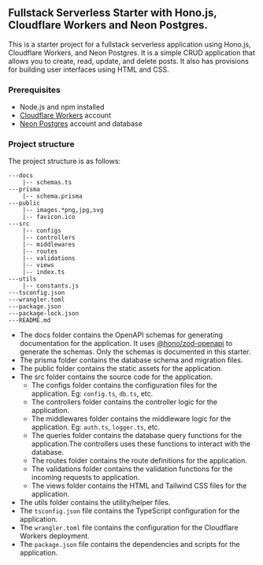## Fullstack Serverless Starter with Hono.js, Cloudflare Workers and Neon Postgres.

This is a starter project for a fullstack serverless application using Hono.js, Cloudflare Workers, and Neon Postgres. It is a simple CRUD application that allows you to create, read, update, and delete posts. It also has provisions for building user interfaces using HTML and CSS.

### Prerequisites

- Node.js and npm installed
- [Cloudflare Workers](https://workers.cloudflare.com/) account
- [Neon Postgres](https://neon.tech) account and database

### Project structure

The project structure is as follows:

```
---docs
    |-- schemas.ts
---prisma
    |-- schema.prisma
---public
    |-- images.*png,jpg,svg
    |-- favicon.ico
---src
    |-- configs
    |-- controllers
    |-- middlewares
    |-- routes
    |-- validations
    |-- views
    |-- index.ts
---utils
    |-- constants.js
---tsconfig.json
---wrangler.toml
---package.json
---package-lock.json
---README.md
```

- The docs folder contains the OpenAPI schemas for generating documentation for the application. It uses [@hono/zod-openapi](https://hono.dev/examples/zod-openapi) to generate the schemas. Only the schemas is documented in this starter.
- The prisma folder contains the database schema and migration files.
- The public folder contains the static assets for the application.
- The src folder contains the source code for the application.
  - The configs folder contains the configuration files for the application. Eg: `config.ts`, `db.ts`, etc.
  - The controllers folder contains the controller logic for the application.
  - The middlewares folder contains the middleware logic for the application. Eg: `auth.ts`, `logger.ts`, etc.
  - The queries folder contains the database query functions for the application.The controllers uses these functions to interact with the database.
  - The routes folder contains the route definitions for the application.
  - The validations folder contains the validation functions for the incoming requests to application.
  - The views folder contains the HTML and Tailwind CSS files for the application.
- The utils folder contains the utility/helper files.
- The `tsconfig.json` file contains the TypeScript configuration for the application.
- The `wrangler.toml` file contains the configuration for the Cloudflare Workers deployment.
- The `package.json` file contains the dependencies and scripts for the application.

